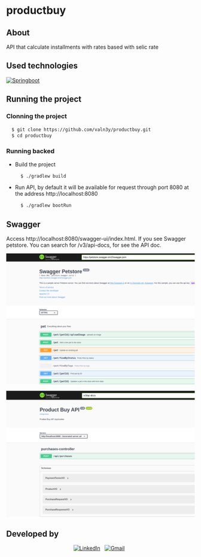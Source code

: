 # productbuy

## About
API that calculate installments with rates based with selic rate

## Used technologies
<a href="https://spring.io/projects/spring-boot"><img alt="Springboot" src="https://img.shields.io/badge/Springboot-05122A?style=for-the-badge&logo=springboot"/></a> &nbsp;

## Running the project

### Clonning the project
  ```bash
    $ git clone https://github.com/valn3y/productbuy.git
    $ cd productbuy
  ```

### Running backed
- Build the project
  ```bash
    $ ./gradlew build
  ```
- Run API, by default it will be available for request through port 8080 at the address http://localhost:8080
  ```bash
    $ ./gradlew bootRun
  ```
  
## Swagger
Access http://localhost:8080/swagger-ui/index.html. If you see Swagger petstore. You can search for /v3/api-docs, for see the API doc.
<p align="center">
  <img src="https://github.com/valn3y/productbuy/blob/main/img/main-swagger.png" />
</p>

<p align="center">
  <img src="https://github.com/valn3y/productbuy/blob/main/img/api-swagger.png" />
</p>

## Developed by
<div align="center">
<a href="https://www.linkedin.com/in/valney-júnior-b34384149"><img alt="LinkedIn" src="https://img.shields.io/badge/linkedin%20-%230077B5.svg?&style=for-the-badge&logo=linkedin"/></a> &nbsp;
<a href="mailto:neymarinho.junior@gmail.com"><img alt="Gmail" src="https://img.shields.io/badge/Gmail-D14836?style=for-the-badge&logo=gmail&logoColor=white" /></a> &nbsp;
</div>

